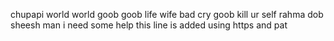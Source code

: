 chupapi world
world goob 
goob life
wife bad
cry goob
kill ur self
rahma dob
sheesh man i need some help
this line is added using https and pat
